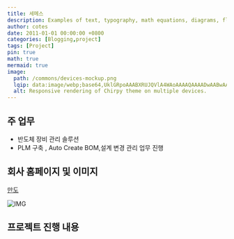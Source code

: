 ```yaml
---
title: 세메스
description: Examples of text, typography, math equations, diagrams, flowcharts, pictures, videos, and more.
author: cotes
date: 2011-01-01 00:00:00 +0800
categories: [Blogging,project]
tags: [Project]
pin: true
math: true
mermaid: true
image:
  path: /commons/devices-mockup.png
  lqip: data:image/webp;base64,UklGRpoAAABXRUJQVlA4WAoAAAAQAAAADwAABwAAQUxQSDIAAAARL0AmbZurmr57yyIiqE8oiG0bejIYEQTgqiDA9vqnsUSI6H+oAERp2HZ65qP/VIAWAFZQOCBCAAAA8AEAnQEqEAAIAAVAfCWkAALp8sF8rgRgAP7o9FDvMCkMde9PK7euH5M1m6VWoDXf2FkP3BqV0ZYbO6NA/VFIAAAA
  alt: Responsive rendering of Chirpy theme on multiple devices.
---
```



## 주 업무
-  반도체 장비 관리 솔루션
-  PLM 구축 , Auto Create BOM,설계 변경 관리 업무 진행


## 회사 홈페이지 및 이미지
[만도](https://www.semes.com)

![IMG](https://sjpark2free.github.io/assets/img/post/SEMES.png)

## 프로젝트 진행 내용
